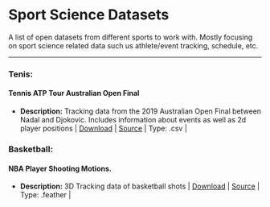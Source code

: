 # Sport Science Datasets
A list of open datasets from different sports to work with. Mostly focusing on sport science related data such us athlete/event tracking, schedule, etc.

***

### Tenis:

#### Tennis ATP Tour Australian Open Final
* **Description:** Tracking data from the 2019 Australian Open Final between Nadal and Djokovic. Includes information about events as well as 2d player positions | [Download](https://github.com/josedv82/sport_open_datasets/tree/main/Tennis.%20ATP%20Tour%20AU%20Open%202019.%20Tracking%20Data) | [Source](https://www.kaggle.com/robseidl/tennis-atp-tour-australian-open-final-2019) | Type: .csv |

### Basketball:
#### NBA Player Shooting Motions.
* **Description:** 3D Tracking data of basketball shots | [Download](https://github.com/josedv82/sport_open_datasets/tree/main/Basketball%20NBA%20Player%20Shooting%20Motions) | [Source](https://www.inpredictable.com/2021/01/nba-player-shooting-motions-data-dump.html) | Type: .feather |


